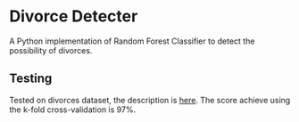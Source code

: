 # Divorce Detecter
A Python implementation of Random Forest Classifier to detect the possibility of divorces.



## Testing
Tested on divorces dataset, the description is <a href="http://archive.ics.uci.edu/ml/datasets/Divorce+Predictors+data+set">here</a>.
The score achieve using the k-fold cross-validation is 97%.
